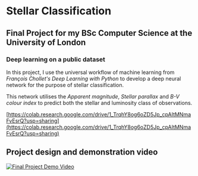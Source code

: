 # Stellar Classification
## Final Project for my BSc Computer Science at the University of London
### Deep learning on a public dataset

In this project, I use the universal workflow of machine learning from _François Chollet's_ *Deep Learning with Python* to develop a deep neural network for the purpose of stellar classification.

This network utilises the *Apparent magnitude*, *Stellar parallax* and *B-V colour index* to predict both the stellar and luminosity class of observations.

[https://colab.research.google.com/drive/1_TrqhY8og6oZD5Jp_cpAItMNmaFvEsrQ?usp=sharing](https://colab.research.google.com/drive/1_TrqhY8og6oZD5Jp_cpAItMNmaFvEsrQ?usp=sharing)

## Project design and demonstration video
[![Final Project Demo Video](https://img.youtube.com/vi/6JGOcfhC8F4/0.jpg)](https://www.youtube.com/watch?v=6JGOcfhC8F4)
